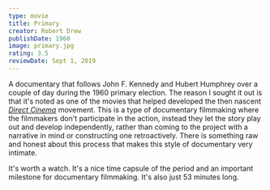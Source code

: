 ```yaml
---
type: movie
title: Primary
creator: Robert Drew
publishDate: 1960
image: primary.jpg
rating: 3.5
reviewDate: Sept 1, 2019
---
```


A documentary that follows John F. Kennedy and Hubert Humphrey over a couple of day during the 1960 primary election. The reason I sought it out is that it's noted as one of the movies that helped developed the then nascent _[Direct Cinema](https://en.wikipedia.org/wiki/Direct_Cinema)_ movement. This is a type of documentary filmmaking where the filmmakers don't participate in the action, instead they let the story play out and develop independently, rather than coming to the project with a narrative in mind or constructing one retroactively. There is something raw and honest about this process that makes this style of documentary very intimate.

It's worth a watch. It's a nice time capsule of the period and an important milestone for documentary filmmaking. It's also just 53 minutes long.
